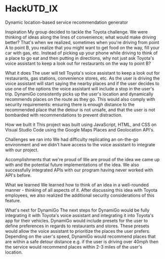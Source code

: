 # HackUTD_IX
Dynamic location-based service recommendation generator

Inspiration
My group decided to tackle the Toyota challenge. We were thinking of ideas along the lines of convenience; what would make driving better? That's when we realized, sometimes when you're driving from point A to point B, you realize that you might want to get food on the way, fill your car with gas, etc. Instead of picking up your phone while driving to think of a place to go eat and then putting in directions, why not just ask Toyota's voice assistant to keep a look out for restaurants on the way to point B?

What it does
The user will tell Toyota's voice assistant to keep a look out for restaurants, gas stations, convenience stores, etc. As the user is driving the voice assistant will start saying the nearby places and if the user decides to use one of the options the voice assistant will include a stop in the user's trip. DynamiGo consistently picks up the user's location and dynamically recommends places on the route as they go. This would also comply with security requirements: ensuring there is enough distance to the recommended place that the detour is not unsafe, and that the user is not bombarded with recommendations to prevent distraction.

How we built it
This project was built using JavaScript, HTML, and CSS on Visual Studio Code using the Google Maps Places and Geolocation API's.

Challenges we ran into
We had difficulty replicating an on-the-go environment and we didn't have access to the voice assistant to integrate with our project.

Accomplishments that we're proud of
We are proud of the idea we came up with and the potential future implementations of the idea. We also successfully integrated APIs with our program having never worked with API's before.

What we learned
We learned how to think of an idea in a well-rounded manner - thinking of all aspects of it. After discussing this idea with Toyota employees, we also realized the additional security considerations of this feature.

What's next for DynamiGo
The next steps for DynamiGo would be fully integrating it with Toyota's voice assistant and integrating it into Toyota's app for their vehicles. DynamiGo would include presets for the user to define preferences in regards to restaurants and stores. These presets would allow the voice assistant to prioritize the places the user prefers. Depending on the user's speed, DynamiGo would recommend places that are within a safe detour distance e.g. if the user is driving over 40mph then the service would recommend places within 2-3 miles of the user's location.